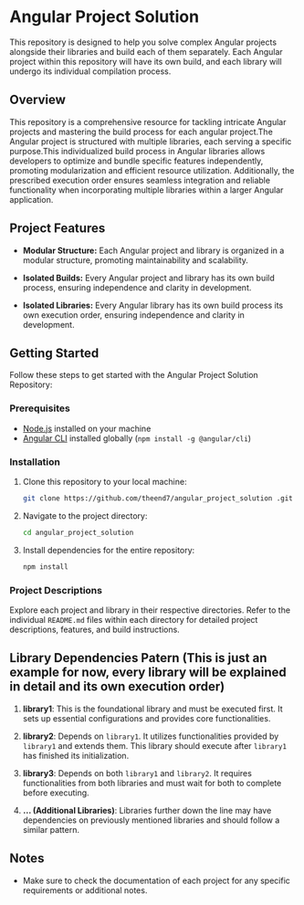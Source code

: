 # Angular Project Solution

This repository is designed to help you solve complex Angular projects alongside their libraries and build each of them separately. Each Angular project within this repository will have its own build, and each library will undergo its individual compilation process.

## Overview

This repository is a comprehensive resource for tackling intricate Angular projects and mastering the build process for each angular project.The Angular project is structured with multiple libraries, each serving a specific purpose.This individualized build process in Angular libraries allows developers to optimize and bundle specific features independently, promoting modularization and efficient resource utilization. Additionally, the prescribed execution order ensures seamless integration and reliable functionality when incorporating multiple libraries within a larger Angular application.

## Project Features

- **Modular Structure:** Each Angular project and library is organized in a modular structure, promoting maintainability and scalability.
  
- **Isolated Builds:** Every Angular project and library has its own build process, ensuring independence and clarity in development.

- **Isolated Libraries:** Every Angular library has its own build process its own execution order, ensuring independence and clarity in development.


## Getting Started

Follow these steps to get started with the Angular Project Solution Repository:

### Prerequisites

- [Node.js](https://nodejs.org/) installed on your machine
- [Angular CLI](https://angular.io/cli) installed globally (`npm install -g @angular/cli`)

### Installation

1. Clone this repository to your local machine:
    ```bash
    git clone https://github.com/theend7/angular_project_solution .git
    ```

2. Navigate to the project directory:
    ```bash
    cd angular_project_solution 
    ```

3. Install dependencies for the entire repository:
    ```bash
    npm install
    ```

### Project Descriptions

Explore each project and library in their respective directories. Refer to the individual `README.md` files within each directory for detailed project descriptions, features, and build instructions.

## Library Dependencies Patern (This is just an example for now, every library will be explained in detail and its own execution order)
1. **library1**: This is the foundational library and must be executed first. It sets up essential configurations and provides core functionalities.

2. **library2**: Depends on `library1`. It utilizes functionalities provided by `library1` and extends them. This library should execute after `library1` has finished its initialization.

3. **library3**: Depends on both `library1` and `library2`. It requires functionalities from both libraries and must wait for both to complete before executing.

4. **... (Additional Libraries)**: Libraries further down the line may have dependencies on previously mentioned libraries and should follow a similar pattern.

## Notes

- Make sure to check the documentation of each project for any specific requirements or additional notes.


